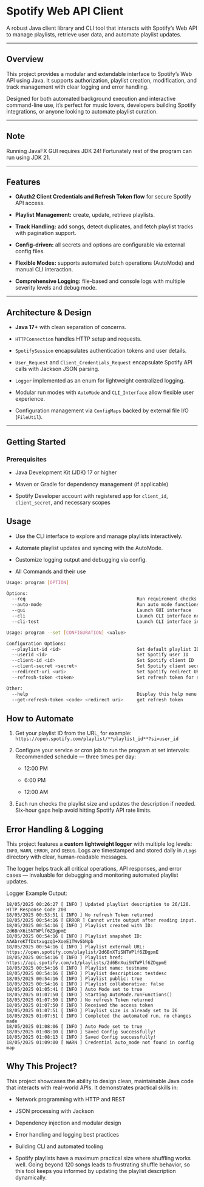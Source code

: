 # Spotify Web API Client

A robust Java client library and CLI tool that interacts with Spotify’s Web API to manage playlists, retrieve user data, and automate playlist updates.

----------

## Overview

This project provides a modular and extendable interface to Spotify’s Web API using Java. It supports authorization, playlist creation, modification, and track management with clear logging and error handling.

Designed for both automated background execution and interactive command-line use, it’s perfect for music lovers, developers building Spotify integrations, or anyone looking to automate playlist curation.

----------

## Note

Running JavaFX GUI requires JDK 24! Fortunately rest of the program can run using JDK 21.

----------

## Features

-   **OAuth2 Client Credentials and Refresh Token flow** for secure Spotify API access.
    
-   **Playlist Management:** create, update, retrieve playlists.
    
-   **Track Handling:** add songs, detect duplicates, and fetch playlist tracks with pagination support.
    
-   **Config-driven:** all secrets and options are configurable via external config files.
    
-   **Flexible Modes:** supports automated batch operations (AutoMode) and manual CLI interaction.
    
-   **Comprehensive Logging:** file-based and console logs with multiple severity levels and debug mode.
    

----------

## Architecture & Design

-   **Java 17+** with clean separation of concerns.
    
-   `HTTPConnection` handles HTTP setup and requests.
    
-   `SpotifySession` encapsulates authentication tokens and user details.
    
-   `User_Request` and `Client_Credentials_Request` encapsulate Spotify API calls with Jackson JSON parsing.
    
-   `Logger` implemented as an enum for lightweight centralized logging.
    
-   Modular run modes with `AutoMode` and `CLI_Interface` allow flexible user experience.
    
-   Configuration management via `ConfigMaps` backed by external file I/O (`FileUtil`).
    

----------

## Getting Started

### Prerequisites

-   Java Development Kit (JDK) 17 or higher
    
-   Maven or Gradle for dependency management (if applicable)
    
-   Spotify Developer account with registered app for `client_id`, `client_secret`, and necessary scopes
    
## Usage

-   Use the CLI interface to explore and manage playlists interactively.
    
-   Automate playlist updates and syncing with the AutoMode.
    
-   Customize logging output and debugging via config.

-   All Commands and their use
```bash
Usage: program [OPTION]

Options:
  --req                                         Run requirement checks and exit
  --auto-mode                                   Run auto mode functions
  --gui                                         Launch GUI interface
  --cli                                         Launch CLI interface normal mode
  --cli-test                                    Launch CLI interface in test mode

Usage: program --set [CONFIGURATION] <value>

Configuration Options:
  --playlist-id <id>                            Set default playlist ID
  --userid <id>                                 Set Spotify user ID
  --client-id <id>                              Set Spotify client ID
  --client-secret <secret>                      Set Spotify client secret
  --redirect-uri <uri>                          Set Spotify redirect URI
  --refresh-token <token>                       Set refresh token for session

Other:
  --help                                        Display this help menu
  --get-refresh-token <code> <redirect uri>     get refresh token
```

    

## How to Automate

1.  Get your playlist ID from the URL, for example:  
    `https://open.spotify.com/playlist/**playlist_id**?si=user_id`
    
2.  Configure your service or cron job to run the program at set intervals:  
    Recommended schedule — three times per day:
    
    -   12:00 PM
        
    -   6:00 PM
        
    -   12:00 AM
        
3.  Each run checks the playlist size and updates the description if needed. Six-hour gaps help avoid hitting Spotify API rate limits.

## Error Handling & Logging

This project features a **custom lightweight logger** with multiple log levels: `INFO`, `WARN`, `ERROR`, and `DEBUG`. Logs are timestamped and stored daily in `/Logs` directory with clear, human-readable messages.

The logger helps track all critical operations, API responses, and error cases — invaluable for debugging and monitoring automated playlist updates.

Logger Example Output:
```pgsql
18/05/2025 00:26:27 [ INFO ] Updated playlist description to 26/120. HTTP Response Code 200
18/05/2025 00:53:51 [ INFO ] No refresh Token returned
18/05/2025 00:54:16 [ ERROR ] Cannot write output after reading input.
18/05/2025 00:54:16 [ INFO ] Playlist created with ID: 2d6BnX6iSNTWPlf6ZDgpmE
18/05/2025 00:54:16 [ INFO ] Playlist snapshot ID: AAAbreKTfDxtxugzq1+XoeE1TWvSbNpb
18/05/2025 00:54:16 [ INFO ] Playlist external URL: https://open.spotify.com/playlist/2d6BnXTiSNTWPlf6ZDgpmE
18/05/2025 00:54:16 [ INFO ] Playlist href: https://api.spotify.com/v1/playlists/2d6BnXuiSNTWPlf6ZDgpmE
18/05/2025 00:54:16 [ INFO ] Playlist name: testname
18/05/2025 00:54:16 [ INFO ] Playlist description: testdesc
18/05/2025 00:54:16 [ INFO ] Playlist public: true
18/05/2025 00:54:16 [ INFO ] Playlist collaborative: false
18/05/2025 01:05:41 [ INFO ] Auto Mode set to true
18/05/2025 01:07:50 [ INFO ] Starting AutoMode.runFunctions()
18/05/2025 01:07:50 [ INFO ] No refresh Token returned
18/05/2025 01:07:50 [ INFO ] Received the access token
18/05/2025 01:07:51 [ INFO ] Playlist size is already set to 26
18/05/2025 01:07:51 [ INFO ] Completed the automated run, no changes made
18/05/2025 01:08:06 [ INFO ] Auto Mode set to true
18/05/2025 01:08:10 [ INFO ] Saved Config successfully!
18/05/2025 01:08:13 [ INFO ] Saved Config successfully!
18/05/2025 01:09:00 [ WARN ] Credential auto_mode not found in config map
```

## Why This Project?

This project showcases the ability to design clean, maintainable Java code that interacts with real-world APIs. It demonstrates practical skills in:

-   Network programming with HTTP and REST
    
-   JSON processing with Jackson
    
-   Dependency injection and modular design
    
-   Error handling and logging best practices
    
-   Building CLI and automated tooling

- Spotify playlists have a maximum practical size where shuffling works well. Going beyond 120 songs leads to frustrating shuffle behavior, so this tool keeps you informed by updating the playlist description dynamically.
